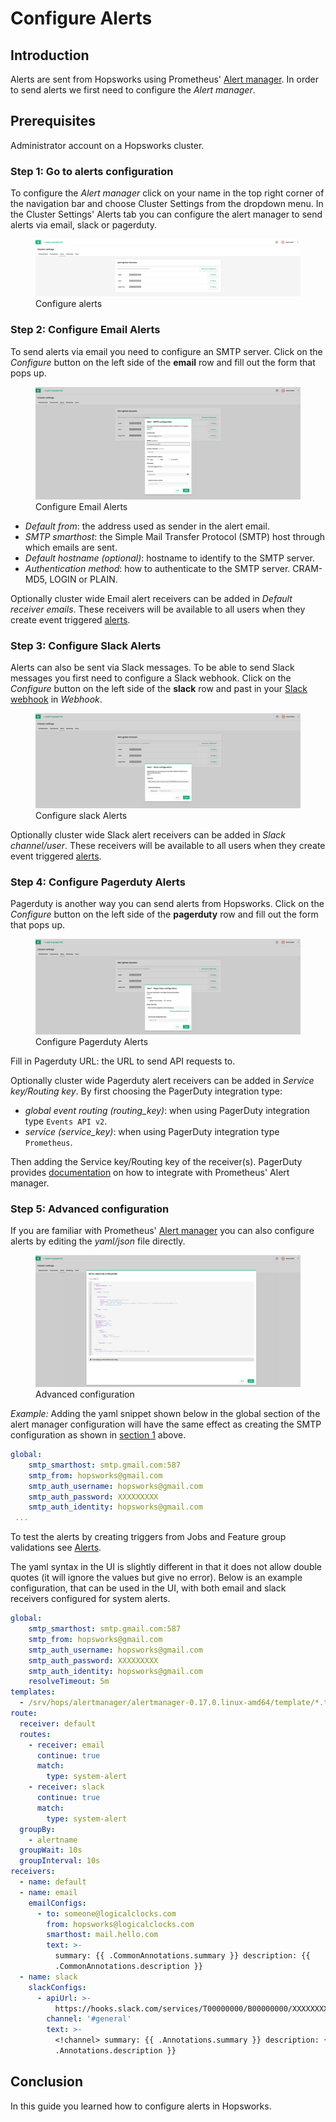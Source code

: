 # Configure Alerts

## Introduction
Alerts are sent from Hopsworks using Prometheus' 
[Alert manager](https://prometheus.io/docs/alerting/latest/alertmanager/).
In order to send alerts we first need to configure the _Alert manager_.

## Prerequisites
Administrator account on a Hopsworks cluster.

### Step 1: Go to alerts configuration
To configure the _Alert manager_ click on your name in the top right corner of the navigation bar and choose
Cluster Settings from the dropdown menu. In the Cluster Settings' Alerts tab you can configure the alert 
manager to send alerts via email, slack or pagerduty.

<figure>
  <img src="../../assets/images/alerts/configure-alerts.png" alt="Configure alerts"/>
  <figcaption>Configure alerts</figcaption>
</figure>

### Step 2: Configure Email Alerts
To send alerts via email you need to configure an SMTP server. Click on the _Configure_ 
button on the left side of the **email** row and fill out the form that pops up.

<figure>
  <img src="../../assets/images/alerts/smtp-config.png" alt="Configure Email Alerts"/>
  <figcaption>Configure Email Alerts</figcaption>
</figure>

- _Default from_: the address used as sender in the alert email.
- _SMTP smarthost_: the Simple Mail Transfer Protocol (SMTP) host through which emails are sent.
- _Default hostname (optional)_: hostname to identify to the SMTP server.
- _Authentication method_: how to authenticate to the SMTP server.
  CRAM-MD5, LOGIN or PLAIN.

Optionally cluster wide Email alert receivers can be added in _Default receiver emails_.
These receivers will be available to all users when they create event triggered [alerts](../../user_guides/fs/feature_group/data_validation_best_practices#setup-alerts).

### Step 3: Configure Slack Alerts
Alerts can also be sent via Slack messages. To be able to send Slack messages you first need to configure
a Slack webhook. Click on the _Configure_ button on the left side of the **slack** row and past in your
[Slack webhook](https://api.slack.com/messaging/webhooks) in _Webhook_.

<figure>
  <img src="../../assets/images/alerts/slack-config.png" alt="Configure slack Alerts"/>
  <figcaption>Configure slack Alerts</figcaption>
</figure>

Optionally cluster wide Slack alert receivers can be added in _Slack channel/user_.
These receivers will be available to all users when they create event triggered [alerts](../../user_guides/fs/feature_group/data_validation_best_practices/#setup-alerts).

### Step 4: Configure Pagerduty Alerts
Pagerduty is another way you can send alerts from Hopsworks. Click on the _Configure_ button on the left side of 
the **pagerduty** row and fill out the form that pops up. 

<figure>
  <img src="../../assets/images/alerts/pagerduty-config.png" alt="Configure Pagerduty Alerts"/>
  <figcaption>Configure Pagerduty Alerts</figcaption>
</figure>

Fill in Pagerduty URL: the URL to send API requests to.

Optionally cluster wide Pagerduty alert receivers can be added in _Service key/Routing key_.
By first choosing the PagerDuty integration type:

- _global event routing (routing_key)_: when using PagerDuty integration type `Events API v2`.
- _service (service_key)_: when using PagerDuty integration type `Prometheus`.

Then adding the Service key/Routing key of the receiver(s). PagerDuty provides 
[documentation](https://www.pagerduty.com/docs/guides/prometheus-integration-guide/) on how to integrate with 
Prometheus' Alert manager.


### Step 5: Advanced configuration
If you are familiar with Prometheus' [Alert manager](https://prometheus.io/docs/alerting/latest/alertmanager/) 
you can also configure alerts by editing the _yaml/json_ file directly.  

<figure>
  <img src="../../assets/images/alerts/advanced-config.png" alt="Advanced configuration"/>
  <figcaption>Advanced configuration</figcaption>
</figure>

_Example:_ Adding the yaml snippet shown below in the global section of the alert manager configuration will
have the same effect as creating the SMTP configuration as shown in [section 1](#1-email-alerts) above.

```yaml
global:
    smtp_smarthost: smtp.gmail.com:587
    smtp_from: hopsworks@gmail.com
    smtp_auth_username: hopsworks@gmail.com
    smtp_auth_password: XXXXXXXXX
    smtp_auth_identity: hopsworks@gmail.com
 ...
```

To test the alerts by creating triggers from Jobs and Feature group validations see [Alerts](../../user_guides/fs/feature_group/data_validation_best_practices/#setup-alerts).

The yaml syntax in the UI is slightly different in that it does not allow double quotes (it will ignore the values but give no error). 
Below is an example configuration, that can be used in the UI, with both email and slack receivers configured for system alerts.

```yaml
global:
    smtp_smarthost: smtp.gmail.com:587
    smtp_from: hopsworks@gmail.com
    smtp_auth_username: hopsworks@gmail.com
    smtp_auth_password: XXXXXXXXX
    smtp_auth_identity: hopsworks@gmail.com
    resolveTimeout: 5m
templates:
  - /srv/hops/alertmanager/alertmanager-0.17.0.linux-amd64/template/*.tmpl
route:
  receiver: default
  routes:
    - receiver: email
      continue: true
      match:
        type: system-alert
    - receiver: slack
      continue: true
      match:
        type: system-alert
  groupBy:
    - alertname
  groupWait: 10s
  groupInterval: 10s
receivers:
  - name: default
  - name: email
    emailConfigs:
      - to: someone@logicalclocks.com
        from: hopsworks@logicalclocks.com
        smarthost: mail.hello.com
        text: >-
          summary: {{ .CommonAnnotations.summary }} description: {{
          .CommonAnnotations.description }}
  - name: slack
    slackConfigs:
      - apiUrl: >-
          https://hooks.slack.com/services/T00000000/B00000000/XXXXXXXXXXXXXXXXXXXXXXXX
        channel: '#general'
        text: >-
          <!channel> summary: {{ .Annotations.summary }} description: {{
          .Annotations.description }}
```

## Conclusion
In this guide you learned how to configure alerts in Hopsworks.